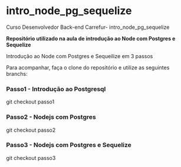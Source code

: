 # intro_node_pg_sequelize
Curso Desenvolvedor Back-end Carrefur- intro_node_pg_sequelize


**Repositório utilizado na aula de introdução ao Node com Postgres e Sequelize**

Introdução ao Node com Postgres e Sequeilize em 3 passos

Para acompanhar, faça o clone do repositório e utilize as seguintes branchs:

### Passo1 - Introdução ao Postgresql
git checkout passo1 


### Passo2 - Nodejs com Postgres
git checkout passo2

### Passo3 - Nodejs com Postgres e Sequelize
git checkout passo3
